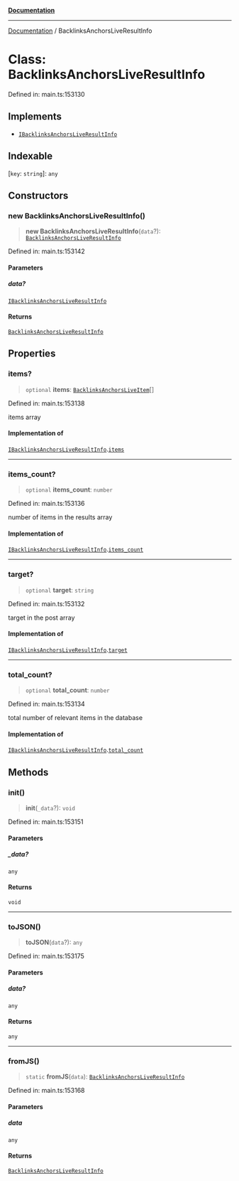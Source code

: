 [**Documentation**](../README.md)

***

[Documentation](../README.md) / BacklinksAnchorsLiveResultInfo

# Class: BacklinksAnchorsLiveResultInfo

Defined in: main.ts:153130

## Implements

- [`IBacklinksAnchorsLiveResultInfo`](../interfaces/IBacklinksAnchorsLiveResultInfo.md)

## Indexable

\[`key`: `string`\]: `any`

## Constructors

### new BacklinksAnchorsLiveResultInfo()

> **new BacklinksAnchorsLiveResultInfo**(`data`?): [`BacklinksAnchorsLiveResultInfo`](BacklinksAnchorsLiveResultInfo.md)

Defined in: main.ts:153142

#### Parameters

##### data?

[`IBacklinksAnchorsLiveResultInfo`](../interfaces/IBacklinksAnchorsLiveResultInfo.md)

#### Returns

[`BacklinksAnchorsLiveResultInfo`](BacklinksAnchorsLiveResultInfo.md)

## Properties

### items?

> `optional` **items**: [`BacklinksAnchorsLiveItem`](BacklinksAnchorsLiveItem.md)[]

Defined in: main.ts:153138

items array

#### Implementation of

[`IBacklinksAnchorsLiveResultInfo`](../interfaces/IBacklinksAnchorsLiveResultInfo.md).[`items`](../interfaces/IBacklinksAnchorsLiveResultInfo.md#items)

***

### items\_count?

> `optional` **items\_count**: `number`

Defined in: main.ts:153136

number of items in the results array

#### Implementation of

[`IBacklinksAnchorsLiveResultInfo`](../interfaces/IBacklinksAnchorsLiveResultInfo.md).[`items_count`](../interfaces/IBacklinksAnchorsLiveResultInfo.md#items_count)

***

### target?

> `optional` **target**: `string`

Defined in: main.ts:153132

target in the post array

#### Implementation of

[`IBacklinksAnchorsLiveResultInfo`](../interfaces/IBacklinksAnchorsLiveResultInfo.md).[`target`](../interfaces/IBacklinksAnchorsLiveResultInfo.md#target)

***

### total\_count?

> `optional` **total\_count**: `number`

Defined in: main.ts:153134

total number of relevant items in the database

#### Implementation of

[`IBacklinksAnchorsLiveResultInfo`](../interfaces/IBacklinksAnchorsLiveResultInfo.md).[`total_count`](../interfaces/IBacklinksAnchorsLiveResultInfo.md#total_count)

## Methods

### init()

> **init**(`_data`?): `void`

Defined in: main.ts:153151

#### Parameters

##### \_data?

`any`

#### Returns

`void`

***

### toJSON()

> **toJSON**(`data`?): `any`

Defined in: main.ts:153175

#### Parameters

##### data?

`any`

#### Returns

`any`

***

### fromJS()

> `static` **fromJS**(`data`): [`BacklinksAnchorsLiveResultInfo`](BacklinksAnchorsLiveResultInfo.md)

Defined in: main.ts:153168

#### Parameters

##### data

`any`

#### Returns

[`BacklinksAnchorsLiveResultInfo`](BacklinksAnchorsLiveResultInfo.md)
